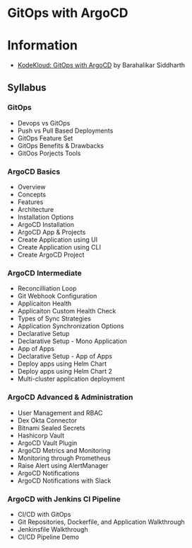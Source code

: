 # GitOps with ArgoCD

# Information

* [KodeKloud: GitOps with ArgoCD](https://kodekloud.com/courses/argocd/) by Barahalikar Siddharth

## Syllabus

### GitOps

* Devops vs GitOps
* Push vs Pull Based Deployments
* GitOps Feature Set
* GitOps Benefits & Drawbacks
* GitOos Porjects Tools

### ArgoCD Basics

* Overview
* Concepts
* Features
* Architecture
* Installation Options
* ArgoCD Installation
* ArgoCD App & Projects
* Create Application using UI
* Create Application using CLI
* Create ArgoCD Project

### ArgoCD Intermediate

* Reconcilliation Loop
* Git Webhook Configuration
* Applicaiton Health
* Applicaiton Custom Health Check
* Types of Sync Strategies
* Application Synchronization Options
* Declarative Setup
* Declarative Setup - Mono Application
* App of Apps
* Declarative Setup - App of Apps
* Deploy apps using Helm Chart
* Deploy apps using Helm Chart 2
* Multi-cluster application deployment

### ArgoCD Advanced & Administration

* User Management and RBAC
* Dex Okta Connector
* Bitnami Sealed Secrets
* Hashicorp Vault
* ArgoCD Vault Plugin
* ArgoCD Metrics and Monitoring
* Monitoring through Prometheus
* Raise Alert using AlertManager
* ArgoCD Notifications
* ArgoCD Notifications with Slack

### ArgoCD with Jenkins CI Pipeline

* CI/CD with GitOps
* Git Repositories, Dockerfile, and Application Walkthrough
* Jenkinsfile Walkthrough
* CI/CD Pipeline Demo